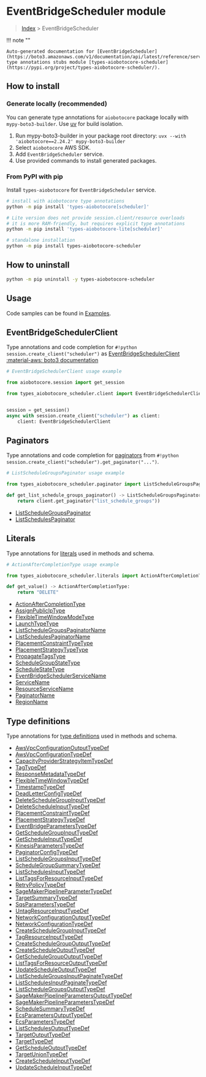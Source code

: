 # EventBridgeScheduler module

> [Index](../README.md) > EventBridgeScheduler


!!! note ""

    Auto-generated documentation for [EventBridgeScheduler](https://boto3.amazonaws.com/v1/documentation/api/latest/reference/services/scheduler.html#eventbridgescheduler)
    type annotations stubs module [types-aiobotocore-scheduler](https://pypi.org/project/types-aiobotocore-scheduler/).

## How to install

### Generate locally (recommended)

You can generate type annotations for `aiobotocore` package locally with `mypy-boto3-builder`.
Use [uv](https://docs.astral.sh/uv/getting-started/installation/) for build isolation.

1. Run mypy-boto3-builder in your package root directory: `uvx --with 'aiobotocore==2.24.2' mypy-boto3-builder`
1. Select `aiobotocore` AWS SDK.
1. Add `EventBridgeScheduler` service.
1. Use provided commands to install generated packages.



### From PyPI with pip

Install `types-aiobotocore` for `EventBridgeScheduler` service.

```bash
# install with aiobotocore type annotations
python -m pip install 'types-aiobotocore[scheduler]'

# Lite version does not provide session.client/resource overloads
# it is more RAM-friendly, but requires explicit type annotations
python -m pip install 'types-aiobotocore-lite[scheduler]'

# standalone installation
python -m pip install types-aiobotocore-scheduler
```



## How to uninstall

```bash
python -m pip uninstall -y types-aiobotocore-scheduler
```

## Usage

Code samples can be found in [Examples](./usage.md).

## EventBridgeSchedulerClient

Type annotations and code completion for  `#!python session.create_client("scheduler")` as [EventBridgeSchedulerClient](./client.md)
[:material-aws: boto3 documentation](https://boto3.amazonaws.com/v1/documentation/api/latest/reference/services/scheduler.html#EventBridgeScheduler.Client)

```python
# EventBridgeSchedulerClient usage example

from aiobotocore.session import get_session

from types_aiobotocore_scheduler.client import EventBridgeSchedulerClient


session = get_session()
async with session.create_client("scheduler") as client:
    client: EventBridgeSchedulerClient
```


## Paginators

Type annotations and code completion for
[paginators](./paginators.md)
from `#!python session.create_client("scheduler").get_paginator("...")`.

```python
# ListScheduleGroupsPaginator usage example

from types_aiobotocore_scheduler.paginator import ListScheduleGroupsPaginator

def get_list_schedule_groups_paginator() -> ListScheduleGroupsPaginator:
    return client.get_paginator("list_schedule_groups"))
```

- [ListScheduleGroupsPaginator](./paginators.md#listschedulegroupspaginator)
- [ListSchedulesPaginator](./paginators.md#listschedulespaginator)








## Literals

Type annotations for [literals](./literals.md) used in methods and schema.

```python
# ActionAfterCompletionType usage example

from types_aiobotocore_scheduler.literals import ActionAfterCompletionType

def get_value() -> ActionAfterCompletionType:
    return "DELETE"
```

- [ActionAfterCompletionType](./literals.md#actionaftercompletiontype)
- [AssignPublicIpType](./literals.md#assignpubliciptype)
- [FlexibleTimeWindowModeType](./literals.md#flexibletimewindowmodetype)
- [LaunchTypeType](./literals.md#launchtypetype)
- [ListScheduleGroupsPaginatorName](./literals.md#listschedulegroupspaginatorname)
- [ListSchedulesPaginatorName](./literals.md#listschedulespaginatorname)
- [PlacementConstraintTypeType](./literals.md#placementconstrainttypetype)
- [PlacementStrategyTypeType](./literals.md#placementstrategytypetype)
- [PropagateTagsType](./literals.md#propagatetagstype)
- [ScheduleGroupStateType](./literals.md#schedulegroupstatetype)
- [ScheduleStateType](./literals.md#schedulestatetype)
- [EventBridgeSchedulerServiceName](./literals.md#eventbridgeschedulerservicename)
- [ServiceName](./literals.md#servicename)
- [ResourceServiceName](./literals.md#resourceservicename)
- [PaginatorName](./literals.md#paginatorname)
- [RegionName](./literals.md#regionname)




## Type definitions

Type annotations for [type definitions](./type_defs.md) used in methods and schema.

- [AwsVpcConfigurationOutputTypeDef](./type_defs.md#awsvpcconfigurationoutputtypedef)
- [AwsVpcConfigurationTypeDef](./type_defs.md#awsvpcconfigurationtypedef)
- [CapacityProviderStrategyItemTypeDef](./type_defs.md#capacityproviderstrategyitemtypedef)
- [TagTypeDef](./type_defs.md#tagtypedef)
- [ResponseMetadataTypeDef](./type_defs.md#responsemetadatatypedef)
- [FlexibleTimeWindowTypeDef](./type_defs.md#flexibletimewindowtypedef)
- [TimestampTypeDef](./type_defs.md#timestamptypedef)
- [DeadLetterConfigTypeDef](./type_defs.md#deadletterconfigtypedef)
- [DeleteScheduleGroupInputTypeDef](./type_defs.md#deleteschedulegroupinputtypedef)
- [DeleteScheduleInputTypeDef](./type_defs.md#deletescheduleinputtypedef)
- [PlacementConstraintTypeDef](./type_defs.md#placementconstrainttypedef)
- [PlacementStrategyTypeDef](./type_defs.md#placementstrategytypedef)
- [EventBridgeParametersTypeDef](./type_defs.md#eventbridgeparameterstypedef)
- [GetScheduleGroupInputTypeDef](./type_defs.md#getschedulegroupinputtypedef)
- [GetScheduleInputTypeDef](./type_defs.md#getscheduleinputtypedef)
- [KinesisParametersTypeDef](./type_defs.md#kinesisparameterstypedef)
- [PaginatorConfigTypeDef](./type_defs.md#paginatorconfigtypedef)
- [ListScheduleGroupsInputTypeDef](./type_defs.md#listschedulegroupsinputtypedef)
- [ScheduleGroupSummaryTypeDef](./type_defs.md#schedulegroupsummarytypedef)
- [ListSchedulesInputTypeDef](./type_defs.md#listschedulesinputtypedef)
- [ListTagsForResourceInputTypeDef](./type_defs.md#listtagsforresourceinputtypedef)
- [RetryPolicyTypeDef](./type_defs.md#retrypolicytypedef)
- [SageMakerPipelineParameterTypeDef](./type_defs.md#sagemakerpipelineparametertypedef)
- [TargetSummaryTypeDef](./type_defs.md#targetsummarytypedef)
- [SqsParametersTypeDef](./type_defs.md#sqsparameterstypedef)
- [UntagResourceInputTypeDef](./type_defs.md#untagresourceinputtypedef)
- [NetworkConfigurationOutputTypeDef](./type_defs.md#networkconfigurationoutputtypedef)
- [NetworkConfigurationTypeDef](./type_defs.md#networkconfigurationtypedef)
- [CreateScheduleGroupInputTypeDef](./type_defs.md#createschedulegroupinputtypedef)
- [TagResourceInputTypeDef](./type_defs.md#tagresourceinputtypedef)
- [CreateScheduleGroupOutputTypeDef](./type_defs.md#createschedulegroupoutputtypedef)
- [CreateScheduleOutputTypeDef](./type_defs.md#createscheduleoutputtypedef)
- [GetScheduleGroupOutputTypeDef](./type_defs.md#getschedulegroupoutputtypedef)
- [ListTagsForResourceOutputTypeDef](./type_defs.md#listtagsforresourceoutputtypedef)
- [UpdateScheduleOutputTypeDef](./type_defs.md#updatescheduleoutputtypedef)
- [ListScheduleGroupsInputPaginateTypeDef](./type_defs.md#listschedulegroupsinputpaginatetypedef)
- [ListSchedulesInputPaginateTypeDef](./type_defs.md#listschedulesinputpaginatetypedef)
- [ListScheduleGroupsOutputTypeDef](./type_defs.md#listschedulegroupsoutputtypedef)
- [SageMakerPipelineParametersOutputTypeDef](./type_defs.md#sagemakerpipelineparametersoutputtypedef)
- [SageMakerPipelineParametersTypeDef](./type_defs.md#sagemakerpipelineparameterstypedef)
- [ScheduleSummaryTypeDef](./type_defs.md#schedulesummarytypedef)
- [EcsParametersOutputTypeDef](./type_defs.md#ecsparametersoutputtypedef)
- [EcsParametersTypeDef](./type_defs.md#ecsparameterstypedef)
- [ListSchedulesOutputTypeDef](./type_defs.md#listschedulesoutputtypedef)
- [TargetOutputTypeDef](./type_defs.md#targetoutputtypedef)
- [TargetTypeDef](./type_defs.md#targettypedef)
- [GetScheduleOutputTypeDef](./type_defs.md#getscheduleoutputtypedef)
- [TargetUnionTypeDef](./type_defs.md#targetuniontypedef)
- [CreateScheduleInputTypeDef](./type_defs.md#createscheduleinputtypedef)
- [UpdateScheduleInputTypeDef](./type_defs.md#updatescheduleinputtypedef)

